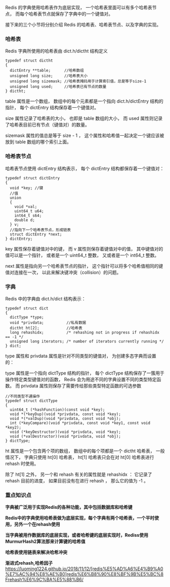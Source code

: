 Redis 的字典使用哈希表作为底层实现， 一个哈希表里面可以有多个哈希表节点， 而每个哈希表节点就保存了字典中的一个键值对。

接下来的三个小节将分别介绍 Redis 的哈希表、哈希表节点、以及字典的实现。

### 哈希表
Redis 字典所使用的哈希表由 dict.h/dictht 结构定义
```
typedef struct dictht
{
  dictEntry **table;      //哈希数组
  unsigned long size;     //哈希表大小
  unsigned long sizemask; //哈希表掩码用于计算索引值，总是等于size-1
  unsigned long used;     //哈希表已有节点的数量
} dictht;

```
table 属性是一个数组， 数组中的每个元素都是一个指向 dict.h/dictEntry 结构的指针， 每个 dictEntry 结构保存着一个键值对。

size 属性记录了哈希表的大小， 也即是 table 数组的大小， 而 used 属性则记录了哈希表目前已有节点（键值对）的数量。

sizemask 属性的值总是等于 size - 1 ， 这个属性和哈希值一起决定一个键应该被放到 table 数组的哪个索引上面。

### 哈希表节点
哈希表节点使用 dictEntry 结构表示， 每个 dictEntry 结构都保存着一个键值对：
```
typedef struct dictEntry
{
  void *key; //键
  //值
  union
  {
    void *val;
    uint64_t u64;
    int64_t s64;
    double d;
  } v;
  //指向下一个哈希表节点，形成链表
  struct dictEntry *next;
} dictEntry;
```

key 属性保存着键值对中的键， 而 v 属性则保存着键值对中的值， 其中键值对的值可以是一个指针， 或者是一个 uint64_t 整数， 又或者是一个 int64_t 整数。

next 属性是指向另一个哈希表节点的指针， 这个指针可以将多个哈希值相同的键值对连接在一次， 以此来解决键冲突（collision）的问题。

### 字典

Redis 中的字典由 dict.h/dict 结构表示：
```
typedef struct dict
{
  dictType *type;
  void *privdata;          //私有数据
  dictht ht[2];            //哈希表
  long rehashidx;          /* rehashing not in progress if rehashidx == -1 */
  unsigned long iterators; /* number of iterators currently running */
} dict;
```

type 属性和 privdata 属性是针对不同类型的键值对， 为创建多态字典而设置的：

type 属性是一个指向 dictType 结构的指针， 每个 dictType 结构保存了一簇用于操作特定类型键值对的函数， Redis 会为用途不同的字典设置不同的类型特定函数。
而 privdata 属性则保存了需要传给那些类型特定函数的可选参数

```
//不同类型不通操作
typedef struct dictType
{
  uint64_t (*hashFunction)(const void *key);
  void *(*keyDup)(void *privdata, const void *key);
  void *(*valDup)(void *privdata, const void *obj);
  int (*keyCompare)(void *privdata, const void *key1, const void *key2);
  void (*keyDestructor)(void *privdata, void *key);
  void (*valDestructor)(void *privdata, void *obj);
} dictType;
```

ht 属性是一个包含两个项的数组， 数组中的每个项都是一个 dictht 哈希表， 一般情况下， 字典只使用 ht[0] 哈希表， ht[1] 哈希表只会在对 ht[0] 哈希表进行 rehash 时使用。

除了 ht[1] 之外， 另一个和 rehash 有关的属性就是 rehashidx ： 它记录了 rehash 目前的进度， 如果目前没有在进行 rehash ， 那么它的值为 -1 。


### 重点知识点
**字典被广泛用于实现Redis的各种功能，其中包括数据库和哈希键**

**Redis中的字典使用哈希表做为底层实现，每个字典有两个哈希表，一个平时使用，另外一个在rehash使用**

**当字典被用作数据库的底层实现，或者哈希键的底层实现时，Rediss使用MurmurHash2算法那来计算键的哈希值**

**哈希表使用链表来解决哈希冲突**

**渐进式rehash,哈希因子**
https://luoming1224.github.io/2018/11/12/[redis%E5%AD%A6%E4%B9%A0%E7%AC%94%E8%AE%B0]redis%E6%B8%90%E8%BF%9B%E5%BC%8Frehash%E6%9C%BA%E5%88%B6/
